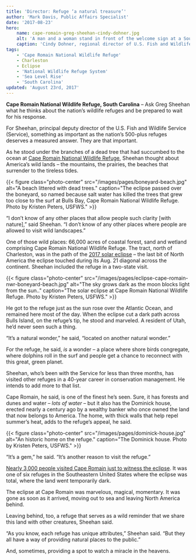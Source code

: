 ```yaml
---
title: 'Director: Refuge ‘a natural treasure’'
author: 'Mark Davis, Public Affairs Specialist'
date: '2017-08-23'
hero:
    name: cape-romain-greg-sheehan-cindy-dohner.jpg
    alt: 'A man and a woman stand in front of the welcome sign at a South Carolina refuge.'
    caption: 'Cindy Dohner, regional director of U.S. Fish and Wildlife Services’ Region 4, and Greg Sheehan. He recently became the principal deputy director at the Service. Photo by Kristen Peters'
tags:
    - 'Cape Romain National Wildlife Refuge'
    - Charleston
    - Eclipse
    - 'National Wildlife Refuge System'
    - 'Sea Level Rise'
    - 'South Carolina'
updated: 'August 23rd, 2017'
---
```


**Cape Romain National Wildlife Refuge, South Carolina** – Ask Greg Sheehan what he thinks about the nation’s wildlife refuges and be prepared to wait for his response.
 
For Sheehan, principal deputy director of the U.S. Fish and Wildlife Service (Service), something as important as the nation’s 500-plus refuges deserves a measured answer. They are that important.
 
As he stood under the branches of a dead tree that had succumbed to the ocean at [Cape Romain National Wildlife Refuge](https://www.fws.gov/refuge/Cape_Romain), Sheehan thought about America’s wild lands – the mountains, the prairies, the beaches that surrender to the tireless tides.

{{< figure class="photo-center" src="/images/pages/boneyard-beach.jpg" alt="A beach littered with dead trees." caption="The eclipse passed over the boneyard, so named because salt water has killed the trees that grew too close to the surf at Bulls Bay, Cape Romain National Wildlife Refuge. Photo by Kristen Peters, USFWS." >}}
 
“I don’t know of any other places that allow people such clarity [with nature],” said Sheehan. “I don’t know of any other places where people are allowed to visit wild landscapes.”
 
One of those wild places: 66,000 acres of coastal forest, sand and wetland comprising Cape Romain National Wildlife Refuge. The tract, north of Charleston, was in the path of the [2017 solar eclipse](/articles/dark-delight/) – the last bit of North America the eclipse touched during its Aug. 21 diagonal across the continent. Sheehan included the refuge in a two-state visit.

{{< figure class="photo-center" src="/images/pages/eclipse-cape-romain-nwr-boneyard-beach.jpg" alt="The sky grows dark as the moon blocks light from the sun.." caption="The solar eclipse at Cape Romain National Wildlife Refuge. Photo by Kristen Peters, USFWS." >}}
 
He got to the refuge just as the sun rose over the Atlantic Ocean, and remained here most of the day. When the eclipse cut a dark path across Bulls Island, on the refuge’s tip, he stood and marveled. A resident of Utah, he’d never seen such a thing.

“It’s a natural wonder,” he said, “located on another natural wonder.”
 
For the refuge, he said, *is* a wonder – a place where shore birds congregate, where dolphins roll in the surf and people get a chance to reconnect with this great, green planet.
 
Sheehan, who’s been with the Service for less than three months, has visited other refuges in a 40-year career in conservation management. He intends to add more to that list.
 
Cape Romain, he said, is one of the finest he’s seen. Sure, it has forests and dunes and water – *lots of water* – but it also has the Dominick house, erected nearly a century ago by a wealthy banker who once owned the land that now belongs to America. The home, with thick walls that help repel summer’s heat, adds to the refuge’s appeal, he said.

{{< figure class="photo-center" src="/images/pages/dominick-house.jpg" alt="An historic home on the refuge." caption="The Dominick house. Photo by Kristen Peters, USFWS." >}}
 
“It’s a gem,” he said. “It’s another reason to visit the refuge.”
 
[Nearly 3,000 people visited Cape Romain just to witness the eclipse](/articles/dark-delight/). It was one of six refuges in the Southeastern United States where the eclipse was total, where the land went temporarily dark.
 
The eclipse at Cape Romain was marvelous, magical, momentary. It was gone as soon as it arrived, moving out to sea and leaving North America behind.
 
Leaving behind, too, a refuge that serves as a wild reminder that we share this land with other creatures, Sheehan said.
 
“As you know, each refuge has unique attributes,” Sheehan said. “But they all have a way of providing natural places to the public.”
 
And, sometimes, providing a spot to watch a miracle in the heavens.

